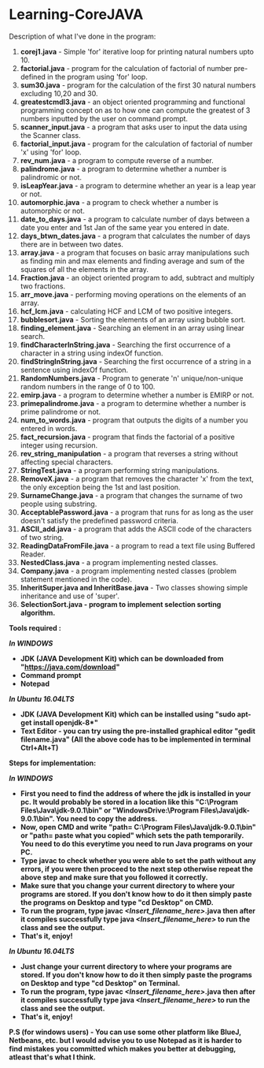 # Learning-CoreJAVA
Description of what I've done in the program:

1) <b>corej1.java</b> - Simple 'for' iterative loop for printing natural numbers upto 10.
2) <b>factorial.java</b> - program for the calculation of factorial of number pre-defined in the program using 'for' loop.
3) <b>sum30.java</b> - program for the calculation of the first 30 natural numbers excluding 10,20 and 30.
4) <b>greatestcmdl3.java</b> - an object oriented programming and functional programming concept on as to how one can compute the greatest of 3 numbers inputted by the user on command prompt. 
5) <b>scanner_input.java</b> - a program that asks user to input the data using the Scanner class.
6) <b>factorial_input.java</b> - program for the calculation of factorial of number 'x' using 'for' loop.
7) <b>rev_num.java</b> - a program to compute reverse of a number.
8) <b>palindrome.java</b> - a program to determine whether a number is palindromic or not.
9) <b>isLeapYear.java</b> - a program to determine whether an year is a leap year or not.
10) <b>automorphic.java</b> - a program to check whether a number is automorphic or not.
11) <b>date_to_days.java</b> - a program to calculate number of days between a date you enter and 1st Jan of the same year you entered in date.
12) <b>days_btwn_dates.java</b> - a program that calculates the number of days there are in between two dates.
13) <b>array.java</b> - a program that focuses on basic array manipulations such as finding min and max elements and finding average and sum of the squares of all the elements in the array.
14) <b>Fraction.java</b> - an object oriented program to add, subtract and multiply two fractions.
15) <b>arr_move.java</b> - performing moving operations on the elements of an array.
16) <b>hcf_lcm.java</b> - calculating HCF and LCM of two positive integers.
17) <b>bubblesort.java</b> - Sorting the elements of an array using bubble sort.
18) <b>finding_element.java</b> - Searching an element in an array using linear search.
19) <b>findCharacterInString.java</b> - Searching the first occurrence of a character in a string using indexOf function.
20) <b>findStringInString.java</b> - Searching the first occurrence of a string in a sentence using indexOf function. 
21) <b>RandomNumbers.java</b> - Program to generate 'n' unique/non-unique random numbers in the range of 0 to 100.
21) <b>emirp.java</b> - a program to determine whether a number is EMIRP or not.
22) <b>primepalindrome.java</b> - a program to determine whether a number is prime palindrome or not.
23) <b>num_to_words.java</b> - program that outputs the digits of a number you entered in words.
24) <b>fact_recursion.java</b> - program that finds the factorial of a positive integer using recursion.
25) <b>rev_string_manipulation</b> - a program that reverses a string without affecting special characters.
26) <b>StringTest.java</b> - a program performing string manipulations.
27) <b>RemoveX.java</b> - a program that removes the character 'x' from the text, the only exception being the 1st and last position.
28) <b>SurnameChange.java</b> - a program that changes the surname of two people using substring.
29) <b>AcceptablePassword.java</b> - a program that runs for as long as the user doesn't satisfy the predefined password criteria. 
30) <b>ASCII_add.java</b> - a program that adds the ASCII code of the characters of two string.
31) <b>ReadingDataFromFile.java</b> - a program to read a text file using Buffered Reader.
32) <b>NestedClass.java</b> - a program implementing nested classes.
33) <b>Company.java</b> - a program implementing nested classes (problem statement mentioned in the code).
34) <b>InheritSuper.java and InheritBase.java</b> - Two classes showing simple inheritance and use of 'super'.
35) <b>SelectionSort.java<b> - program to implement selection sorting algorithm.	

<b>Tools required :</b> 

<i>In WINDOWS</i>
- JDK (JAVA Development Kit) which can be downloaded from "https://java.com/download"
- Command prompt
- Notepad

<i>In Ubuntu 16.04LTS</i>
- JDK (JAVA Development Kit) which can be installed using "sudo apt-get install openjdk-8*"
- Text Editor - you can try using the pre-installed graphical editor "gedit filename.java"
(All the above code has to be implemented in terminal Ctrl+Alt+T)

<b>Steps for implementation:</b>

<i>In WINDOWS</i>
- First you need to find the address of where the jdk is installed in your pc. It would probably be stored in a location like this "C:\Program Files\Java\jdk-9.0.1\bin" or
  "WindowsDrive:\Program Files\Java\jdk-9.0.1\bin". You need to copy the address.
- Now, open CMD and write "path= C:\Program Files\Java\jdk-9.0.1\bin" or "path= paste what you copied" which sets the path temporarily. You need to do this everytime you need to run Java programs on your PC.
- Type <b>javac</b> to check whether you were able to set the path without any errors, if you were then proceed to the next step otherwise repeat the above step and make sure that you followed it correctly.
- Make sure that you change your current directory to where your programs are stored. If you don't know how to do it then simply paste the programs on Desktop and type "cd Desktop" on CMD.
- To run the program, type <b>javac <i><Insert_filename_here></i>.java</b> then after it compiles successfully type <b>java <i><Insert_filename_here></i></b> to run the class and see the output.
- That's it, enjoy!

<i>In Ubuntu 16.04LTS</i>
- Just change your current directory to where your programs are stored. If you don't know how to do it then simply paste the programs on Desktop and type "cd Desktop" on Terminal.
- To run the program, type <b>javac <i><Insert_filename_here></i>.java</b> then after it compiles successfully type <b>java <i><Insert_filename_here></i></b> to run the class and see the output.
- That's it, enjoy!

P.S (for windows users) - You can use some other platform like BlueJ, Netbeans, etc. but I would advise you to use Notepad as it is harder to find mistakes you
committed which makes you better at debugging, atleast that's what I think.


